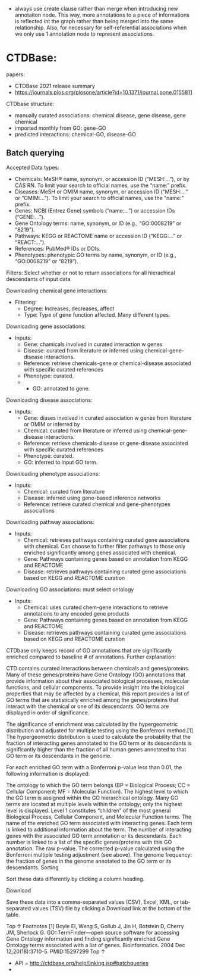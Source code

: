 
- always use create clause rather than merge when introducing new annotaiton node. This way, more annotations to a piece of informations is reflected int the graph rather than being merged into the same relationship. Also, for necessary for self-referential associations when we only use 1 annotation node to represent associations.


# CTDBase:

papers:
- CTDBase 2021 release summary
- https://journals.plos.org/plosone/article?id=10.1371/journal.pone.0155811

CTDbase structure:
- manually curated associations: chemical disease, gene disease, gene chemical
- imported monthly from GO: gene-GO
- predicted interactions: chemical-GO, disease-GO

## Batch querying
Accepted Data types:
- Chemicals: MeSH® name, synonym, or accession ID (“MESH:…”), or by CAS RN. To limit your search to official names, use the “name:” prefix.
- Diseases: MeSH or OMIM name, synonym, or accession ID (“MESH:…” or “OMIM:…”). To limit your search to official names, use the “name:” prefix.
- Genes: NCBI (Entrez Gene) symbols (“name:…”) or accession IDs (“GENE:…”).
- Gene Ontology terms: name, synonym, or ID (e.g., “GO:0008219” or “8219”).
- Pathways: KEGG or REACTOME name or accession ID (“KEGG:…” or “REACT:…”).
- References: PubMed® IDs or DOIs.
- Phenotypes: phenotypic GO terms by name, synonym, or ID (e.g., “GO:0008219” or “8219”).

Filters: Select whether or not to return associations for all hierachical descendants of input data. 

Downloading chemical gene interactions:
- Filtering:
  - Degree: Increases, decreases, affect
  - Type: Type of gene function affected. Many different types.

Downloading gene associations:
- Inputs:
  - Gene: chamicals involved in curated interaction w genes
  - Disease: curated from literature or inferred using chemical-gene-disease interactions. 
  - Reference: retrieve chemicals-gene or chemical-disease associated with specific curated references
  - Phenotype: curated.
  - - GO: annotated to gene.

Downloading disease associations:
- Inputs:
  - Gene: diases involved in curated association w genes from literature or OMIM or inferred by 
  - Chemical: curated from literature or inferred using chemical-gene-disease interactions. 
  - Reference: retrieve chemicals-disease or gene-disease associated with specific curated references
  - Phenotype: curated.
  - GO: inferred to input GO term.

Downloading phenotype associations:
- Inputs:
  - Chemical: curated from literature
  -  Disease: inferred using gene-based inference networks
  - Reference: retrieve curated chemical and gene-phenotypes associations

Downloading pathway associations:
- Inputs:
  - Chemical: retrieves pathways containing curated gene associations with chemical. Can choose to further filter pathways to those only enriched significantly among genes associated with chemical.
  - Gene: Pathways containing genes based on annotation from KEGG and REACTOME
  - Disease: retrieves pathways containing curated gene associations based on KEGG and REACTOME curation

Downloading GO associations:
must select ontology
- Inputs:
  - Chemical: uses curated chem-gene interactions to retrieve annotations to any encoded gene products
  - Gene: Pathways containing genes based on annotation from KEGG and REACTOME
  - Disease: retrieves pathways containing curated gene associations based on KEGG and REACTOME curation

CTDbase only keeps record of GO annotations that are significantly enriched compared to baseline # of annotations. Further explanation:

CTD contains curated interactions between chemicals and genes/proteins. Many of these genes/proteins have Gene Ontology (GO) annotations that provide information about their associated biological processes, molecular functions, and cellular components. To provide insight into the biological properties that may be affected by a chemical, this report provides a list of GO terms that are statistically enriched among the genes/proteins that interact with the chemical or one of its descendants. GO terms are displayed in order of significance.

The significance of enrichment was calculated by the hypergeometric distribution and adjusted for multiple testing using the Bonferroni method.[1] The hypergeometric distribution is used to calculate the probability that the fraction of interacting genes annotated to the GO term or its descendants is significantly higher than the fraction of all human genes annotated to that GO term or its descendants in the genome.

For each enriched GO term with a Bonferroni p-value less than 0.01, the following information is displayed:

The ontology to which the GO term belongs (BP = Biological Process; CC = Cellular Component; MF = Molecular Function).
The highest level to which the GO term is assigned within the GO hierarchical ontology. Many GO terms are located at multiple levels within the ontology; only the highest level is displayed. Level 1 constitutes “children” of the most general Biological Process, Cellular Component, and Molecular Function terms.
The name of the enriched GO term associated with interacting genes. Each term is linked to additional information about the term.
The number of interacting genes with the associated GO term annotation or its descendants. Each number is linked to a list of the specific genes/proteins with this GO annotation.
The raw p-value.
The corrected p-value calculated using the Bonferroni multiple testing adjustment (see above).
The genome frequency: the fraction of genes in the genome annotated to the GO term or its descendants.
Sorting

Sort these data differently by clicking a column heading.

Download

Save these data into a comma-separated values (CSV), Excel, XML, or tab-separated values (TSV) file by clicking a Download link at the bottom of the table.

Top ↑ Footnotes
[1]
Boyle EI, Weng S, Gollub J, Jin H, Botstein D, Cherry JM, Sherlock G. GO::TermFinder—open source software for accessing Gene Ontology information and finding significantly enriched Gene Ontology terms associated with a list of genes. Bioinformatics. 2004 Dec 12;20(18):3710-5. PMID:15297299
Top ↑



- API = http://ctdbase.org/help/linking.jsp#batchqueries
- 
